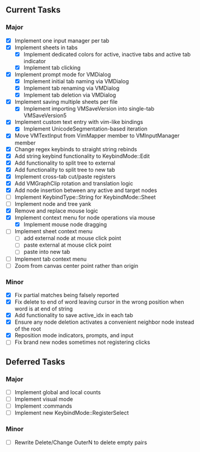 ## Current Tasks
### Major
- [x] Implement one input manager per tab
- [x] Implement sheets in tabs
    - [x] Implement dedicated colors for active, inactive tabs and active tab indicator
    - [x] Implement tab clicking
- [x] Implement prompt mode for VMDialog
    - [x] Implement initial tab naming via VMDialog
    - [x] Implement tab renaming via VMDialog
    - [x] Implement tab deletion via VMDialog
- [x] Implement saving multiple sheets per file
    - [x] Implement importing VMSaveVersion into single-tab VMSaveVersion5
- [x] Implement custom text entry with vim-like bindings
    - [x] Implement UnicodeSegmentation-based iteration
- [x] Move VMTextInput from VimMapper member to VMInputManager member
- [x] Change regex keybinds to straight string rebinds
- [x] Add string keybind functionality to KeybindMode::Edit
- [x] Add functionality to split tree to external
- [x] Add functionality to split tree to new tab
- [x] Implement cross-tab cut/paste registers 
- [x] Add VMGraphClip rotation and translation logic
- [x] Add node insertion between any active and target nodes
- [ ] Implement KeybindType::String for KeybindMode::Sheet
- [ ] Implement node and tree yank
- [x] Remove and replace mouse logic
- [x] Implement context menu for node operations via mouse
    - [x] Implement mouse node dragging
- [ ] Implement sheet context menu
    - [ ] add external node at mouse click point
    - [ ] paste external at mouse click point
    - [ ] paste into new tab
- [ ] Implement tab context menu
- [ ] Zoom from canvas center point rather than origin

### Minor
- [x] Fix partial matches being falsely reported
- [x] Fix delete to end of word leaving cursor in the wrong position when word is at end of string
- [x] Add functionality to save active_idx in each tab
- [x] Ensure any node deletion activates a convenient neighbor node instead of the root
- [x] Reposition mode indicators, prompts, and input
- [ ] Fix brand new nodes sometimes not registering clicks

## Deferred Tasks
### Major
- [ ] Implement global and local counts
- [ ] Implement visual mode
- [ ] Implement :commands
- [ ] Implement new KeybindMode::RegisterSelect

### Minor
- [ ] Rewrite Delete/Change OuterN to delete empty pairs